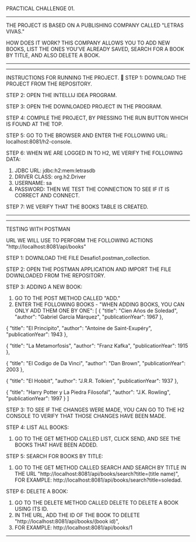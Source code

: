 PRACTICAL CHALLENGE 01.

---------------------------------------------------------------------------------

THE PROJECT IS BASED ON A PUBLISHING COMPANY CALLED "LETRAS VIVAS."

HOW DOES IT WORK?
THIS COMPANY ALLOWS YOU TO ADD NEW BOOKS, LIST THE ONES YOU'VE ALREADY SAVED, 
SEARCH FOR A BOOK BY TITLE, AND ALSO DELETE A BOOK.

---------------------------------------------------------------------------------
---------------------------------------------------------------------------------

INSTRUCTIONS FOR RUNNING THE PROJECT. 🤠
STEP 1: DOWNLOAD THE PROJECT FROM THE REPOSITORY.

STEP 2: OPEN THE INTELLIJ IDEA PROGRAM.

STEP 3: OPEN THE DOWNLOADED PROJECT IN THE PROGRAM.

STEP 4: COMPILE THE PROJECT, BY PRESSING THE RUN BUTTON WHICH IS FOUND AT THE TOP.

STEP 5: GO TO THE BROWSER AND ENTER THE FOLLOWING URL: localhost:8081/h2-console.

STEP 6: WHEN WE ARE LOGGED IN TO H2, WE VERIFY THE FOLLOWING DATA:
1. JDBC URL: jdbc:h2:mem:letrasdb
2. DRIVER CLASS: org.h2.Driver
3. USERNAME: sa
4. PASSWORD:
THEN WE TEST THE CONNECTION TO SEE IF IT IS CORRECT AND CONNECT.

STEP 7: WE VERIFY THAT THE BOOKS TABLE IS CREATED.

---------------------------------------------------------------------------------
---------------------------------------------------------------------------------

TESTING WITH POSTMAN

URL WE WILL USE TO PERFORM THE FOLLOWING ACTIONS "http://localhost:8081/api/books"

STEP 1: DOWNLOAD THE FILE Desafio1.postman_collection.

STEP 2: OPEN THE POSTMAN APPLICATION AND IMPORT THE FILE DOWNLOADED FROM THE REPOSITORY.

STEP 3: ADDING A NEW BOOK:
1. GO TO THE POST METHOD CALLED "ADD."
2. ENTER THE FOLLOWING BOOKS - "WHEN ADDING BOOKS, YOU CAN ONLY ADD THEM ONE BY ONE":
   [
{
  "title": "Cien Años de Soledad",
  "author": "Gabriel García Márquez",
  "publicationYear": 1967
},

{
  "title": "El Principito",
  "author": "Antoine de Saint-Exupéry",
  "publicationYear": 1943
},

{
  "title": "La Metamorfosis",
  "author": "Franz Kafka",
  "publicationYear": 1915
},

{
  "title": "El Codigo de Da Vinci",
  "author": "Dan Brown",
  "publicationYear": 2003
},

{
  "title": "El Hobbit",
  "author": "J.R.R. Tolkien",
  "publicationYear": 1937
},

{
  "title": "Harry Potter y La Piedra Filosofal",
  "author": "J.K. Rowling",
  "publicationYear": 1997
}
]

STEP 3: TO SEE IF THE CHANGES WERE MADE, YOU CAN GO TO THE H2 CONSOLE TO VERIFY THAT THOSE CHANGES HAVE BEEN MADE.

STEP 4: LIST ALL BOOKS:
1. GO TO THE GET METHOD CALLED LIST, CLICK SEND, AND SEE THE BOOKS THAT HAVE BEEN ADDED.

STEP 5: SEARCH FOR BOOKS BY TITLE:
1. GO TO THE GET METHOD CALLED SEARCH AND SEARCH BY TITLE IN THE URL "http://localhost:8081/api/books/search?title=(title name)",
   FOR EXAMPLE: http://localhost:8081/api/books/search?title=soledad.

STEP 6: DELETE A BOOK:
1. GO TO THE DELETE METHOD CALLED DELETE TO DELETE A BOOK USING ITS ID.
2. IN THE URL, ADD THE ID OF THE BOOK TO DELETE "http://localhost:8081/api/books/(book id)",
3. FOR EXAMPLE: http://localhost:8081/api/books/1

-------------------------------------------------------------------------------------------------------------------------------------------------------------------------
